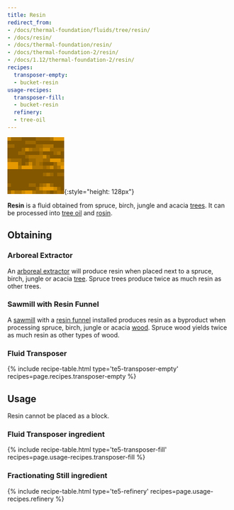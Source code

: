 ```yaml
---
title: Resin
redirect_from:
- /docs/thermal-foundation/fluids/tree/resin/
- /docs/resin/
- /docs/thermal-foundation/resin/
- /docs/thermal-foundation-2/resin/
- /docs/1.12/thermal-foundation-2/resin/
recipes:
  transposer-empty:
  - bucket-resin
usage-recipes:
  transposer-fill:
  - bucket-resin
  refinery:
  - tree-oil
---
```


![Resin](/assets/images/thermal-foundation-2/resin.gif){:style="height: 128px"}


**Resin** is a fluid obtained from spruce, birch, jungle and acacia
[trees](https://minecraft.gamepedia.com/Tree). It can be processed into [tree
oil](/docs/1.12/thermal-foundation/tree-oil/) and [rosin](/docs/1.12/thermal-foundation/rosin/).


Obtaining
---------

### Arboreal Extractor
An [arboreal extractor](/docs/1.12/thermal-expansion/arboreal-extractor/) will produce resin when
placed next to a spruce, birch, jungle or acacia
[tree](https://minecraft.gamepedia.com/Tree). Spruce trees produce twice as much
resin as other trees.

### Sawmill with Resin Funnel
A [sawmill](/docs/1.12/thermal-expansion/sawmill/) with a [resin funnel](/docs/1.12/thermal-expansion/augment-resin-funnel/)
installed produces resin as a byproduct when processing spruce, birch, jungle or
acacia [wood](https://minecraft.gamepedia.com/Wood). Spruce wood yields twice as
much resin as other types of wood.

### Fluid Transposer
{% include recipe-table.html type='te5-transposer-empty' recipes=page.recipes.transposer-empty %}


Usage
-----

Resin cannot be placed as a block.

### Fluid Transposer ingredient
{% include recipe-table.html type='te5-transposer-fill' recipes=page.usage-recipes.transposer-fill %}

### Fractionating Still ingredient
{% include recipe-table.html type='te5-refinery' recipes=page.usage-recipes.refinery %}
